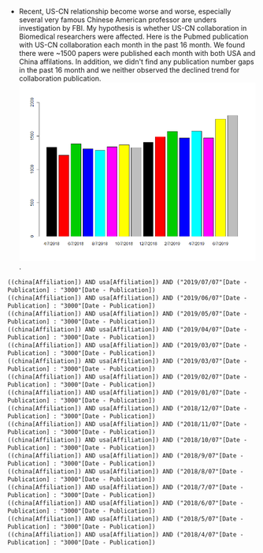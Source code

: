 * Recent, US-CN relationship become worse and worse, especially several very famous Chinese American professor are unders investigation by FBI. My hypothesis is whether US-CN collaboration in Biomedical researchers were affected. Here is the Pubmed publication with US-CN collaboration each month in the past 16 month. We found there were ~1500 papers were published each month with both USA and China affilations. In addition, we didn't find any publication number gaps in the past 16 month and we neither observed the declined trend for collaboration publication.![pubmed](US_CN_Pubmed.png). 


```
((china[Affiliation]) AND usa[Affiliation]) AND ("2019/07/07"[Date - Publication] : "3000"[Date - Publication])
((china[Affiliation]) AND usa[Affiliation]) AND ("2019/06/07"[Date - Publication] : "3000"[Date - Publication])
((china[Affiliation]) AND usa[Affiliation]) AND ("2019/05/07"[Date - Publication] : "3000"[Date - Publication])
((china[Affiliation]) AND usa[Affiliation]) AND ("2019/04/07"[Date - Publication] : "3000"[Date - Publication])
((china[Affiliation]) AND usa[Affiliation]) AND ("2019/03/07"[Date - Publication] : "3000"[Date - Publication])
((china[Affiliation]) AND usa[Affiliation]) AND ("2019/03/07"[Date - Publication] : "3000"[Date - Publication])
((china[Affiliation]) AND usa[Affiliation]) AND ("2019/02/07"[Date - Publication] : "3000"[Date - Publication])
((china[Affiliation]) AND usa[Affiliation]) AND ("2019/01/07"[Date - Publication] : "3000"[Date - Publication])
((china[Affiliation]) AND usa[Affiliation]) AND ("2018/12/07"[Date - Publication] : "3000"[Date - Publication])
((china[Affiliation]) AND usa[Affiliation]) AND ("2018/11/07"[Date - Publication] : "3000"[Date - Publication])
((china[Affiliation]) AND usa[Affiliation]) AND ("2018/10/07"[Date - Publication] : "3000"[Date - Publication])
((china[Affiliation]) AND usa[Affiliation]) AND ("2018/9/07"[Date - Publication] : "3000"[Date - Publication])
((china[Affiliation]) AND usa[Affiliation]) AND ("2018/8/07"[Date - Publication] : "3000"[Date - Publication])
((china[Affiliation]) AND usa[Affiliation]) AND ("2018/7/07"[Date - Publication] : "3000"[Date - Publication])
((china[Affiliation]) AND usa[Affiliation]) AND ("2018/6/07"[Date - Publication] : "3000"[Date - Publication])
((china[Affiliation]) AND usa[Affiliation]) AND ("2018/5/07"[Date - Publication] : "3000"[Date - Publication])
((china[Affiliation]) AND usa[Affiliation]) AND ("2018/4/07"[Date - Publication] : "3000"[Date - Publication])
```
